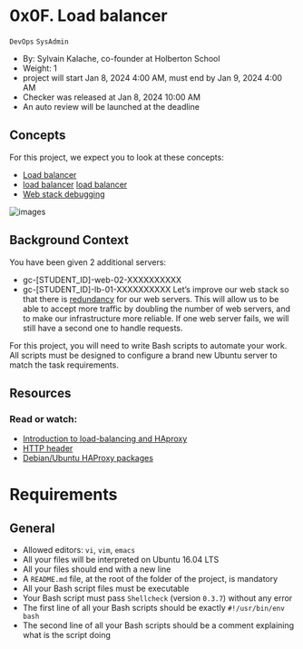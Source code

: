 # 0x0F. Load balancer
`DevOps`
`SysAdmin`
 - By: Sylvain Kalache, co-founder at Holberton School
 - Weight: 1
 - project will start Jan 8, 2024 4:00 AM, must end by Jan 9, 2024 4:00 AM
 - Checker was released at Jan 8, 2024 10:00 AM
 - An auto review will be launched at the deadline
## Concepts
For this project, we expect you to look at these concepts:

- [Load balancer](https://intranet.alxswe.com/concepts/46)
- [load balancer](https://www.digitalocean.com/community/tutorials/an-introduction-to-haproxy-and-load-balancing-concepts) [load balancer ](https://community.f5.com/t5/technical-articles/intro-to-load-balancing-for-developers-the-algorithms/ta-p/273759)
- [Web stack debugging](https://intranet.alxswe.com/concepts/68)

![images](https://s3.amazonaws.com/intranet-projects-files/holbertonschool-sysadmin_devops/275/qfdked8.png)

## Background Context
You have been given 2 additional servers:

- gc-[STUDENT_ID]-web-02-XXXXXXXXXX
- gc-[STUDENT_ID]-lb-01-XXXXXXXXXX
Let’s improve our web stack so that there is [redundancy](https://intranet.alxswe.com/rltoken/xnAaJdhmAxx7PoH3l6EwDg) for our web servers. This will allow us to be able to accept more traffic by doubling the number of web servers, and to make our infrastructure more reliable. If one web server fails, we will still have a second one to handle requests.

For this project, you will need to write Bash scripts to automate your work. All scripts must be designed to configure a brand new Ubuntu server to match the task requirements.

## Resources

### Read or watch:

- [Introduction to load-balancing and HAproxy](https://www.digitalocean.com/community/tutorials/an-introduction-to-haproxy-and-load-balancing-concepts)
- [HTTP header](https://www.techopedia.com/definition/27178/http-header)
- [Debian/Ubuntu HAProxy packages](https://haproxy.debian.net/)

# Requirements

## General

- Allowed editors: `vi`, `vim`, `emacs`
- All your files will be interpreted on Ubuntu 16.04 LTS
- All your files should end with a new line
- A `README.md` file, at the root of the folder of the project, is mandatory
- All your Bash script files must be executable
- Your Bash script must pass `Shellcheck` (version `0.3.7`) without any error
- The first line of all your Bash scripts should be exactly `#!/usr/bin/env bash`
- The second line of all your Bash scripts should be a comment explaining what is the script doing